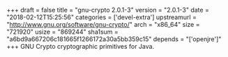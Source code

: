 +++
draft = false
title = "gnu-crypto 2.0.1-3"
version = "2.0.1-3"
date = "2018-02-12T15:25:56"
categories = ['devel-extra']
upstreamurl = "http://www.gnu.org/software/gnu-crypto/"
arch = "x86_64"
size = "721920"
usize = "869244"
sha1sum = "a6bd9a667206c181665f1266172a30a5bb359c15"
depends = "['openjre']"
+++
GNU Crypto cryptographic primitives for Java.